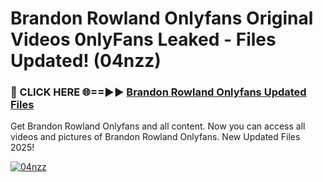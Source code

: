 # Brandon Rowland Onlyfans Original Videos 0nlyFans Leaked - Files Updated! (04nzz)

<h3>🔴 CLICK HERE 🌐==►► <a href="https://tinyurl.com/x26r9saj" rel="nofollow">Brandon Rowland Onlyfans Updated Files</a></h3>

Get Brandon Rowland Onlyfans and all content. Now you can access all videos and pictures of Brandon Rowland Onlyfans. New Updated Files 2025!

[![04nzz](https://i.imgur.com/LkgZPqh.gif)](https://tinyurl.com/x26r9saj)
